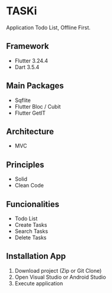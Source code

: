 # TASKi

Application Todo List, Offline First.

## Framework
 - Flutter 3.24.4
 - Dart 3.5.4

## Main Packages
- Sqflite
- Flutter Bloc / Cubit
- Flutter GetIT

## Architecture
- MVC

## Principles
- Solid
- Clean Code

## Funcionalities
- Todo List
- Create Tasks
- Search Tasks
- Delete Tasks

## Installation App

1. Download project (Zip or Git Clone)
2. Open Visual Studio or Android Studio
3. Execute application

